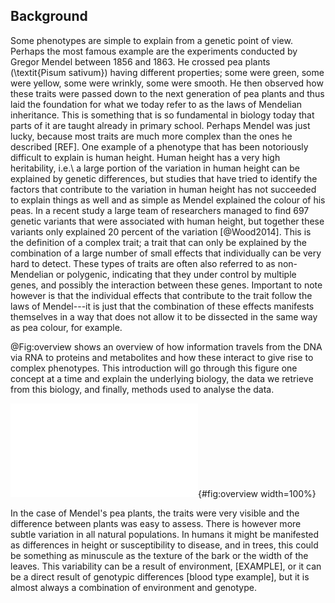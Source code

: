 ## Background

Some phenotypes are simple to explain from a genetic point of view. Perhaps the most famous example are the experiments conducted by Gregor Mendel between 1856 and 1863. He crossed pea plants (\textit{Pisum sativum}) having different properties; some were green, some were yellow, some were wrinkly, some were smooth. He then observed how these traits were passed down to the next generation of pea plants and thus laid the foundation for what we today refer to as the laws of Mendelian inheritance. This is something that is so fundamental in biology today that parts of it are taught already in primary school. Perhaps Mendel was just lucky, because most traits are much more complex than the ones he described [REF]. One example of a phenotype that has been notoriously difficult to explain is human height. Human height has a very high heritability, i.e.\ a large portion of the variation in human height can be explained by genetic differences, but studies that have tried to identify the factors that contribute to the variation in human height has not succeeded to explain things as well and as simple as Mendel explained the colour of his peas. In a recent study a large team of researchers managed to find 697 genetic variants that were associated with human height, but together these variants only explained 20 percent of the variation [@Wood2014]. This is the definition of a complex trait; a trait that can only be explained by the combination of a large number of small effects that individually can be very hard to detect. These types of traits are often also referred to as non-Mendelian or polygenic, indicating that they under control by multiple genes, and possibly the interaction between these genes. Important to note however is that the individual effects that contribute to the trait follow the laws of Mendel---it is just that the combination of these effects manifests themselves in a way that does not allow it to be dissected in the same way as pea colour, for example.

<!-- Human height can also be seen as an emergent property, i.e.\ a property that is the result of many small effects that individually explain almost nothing of the emergent property, while in concert, they are able to... -->

@Fig:overview shows an overview of how information travels from the DNA via RNA to proteins and metabolites and how these interact to give rise to complex phenotypes. This introduction will go through this figure one concept at a time and explain the underlying biology, the data we retrieve from this biology, and finally, methods used to analyse the data.

![The different types of data and the technologies used to measure/observe them.](figures/overview.pdf){#fig:overview width=100%}

In the case of Mendel's pea plants, the traits were very visible and the difference between plants was easy to assess. There is however more subtle variation in all natural populations. In humans it might be manifested as differences in height or susceptibility to disease, and in trees, this could be something as minuscule as the texture of the bark or the width of the leaves. This variability can be a result of environment, [EXAMPLE], or it can be a direct result of genotypic differences [blood type example], but it is almost always a combination of environment and genotype.

<!-- This phenotypic variation is a manifestation of one of the most fundamental requirements for evolution; without natural variation we would not have evolution. -->

<!-- The reason for this variation is that the machinery responsible for making new organisms, be it sexual or asexual reproduction, is error-prone. Whenever a cell divides, there is a possibility for errors. Over time these errors can accumulate, disappear or be fixed in a population depending on whether they are beneficial, neutral or even harmful for the organism. -->
